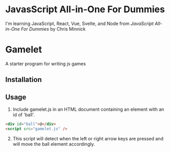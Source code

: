 # JavasScript All-in-One For Dummies

I'm learning JavaScript, React, Vue, Svelte, and Node from _JavaScript All-in-One For Dummies_ by Chris Minnick

# Gamelet

A starter program for writing js games

## Installation

## Usage

1. Include gamelet.js in an HTML document containing an element with an id of 'ball'.

```html
<div id="ball">@</div>
<script src="gamelet.js" />
```

2. This script will detect when the left or right arrow keys are pressed and will move the ball element accordingly.

